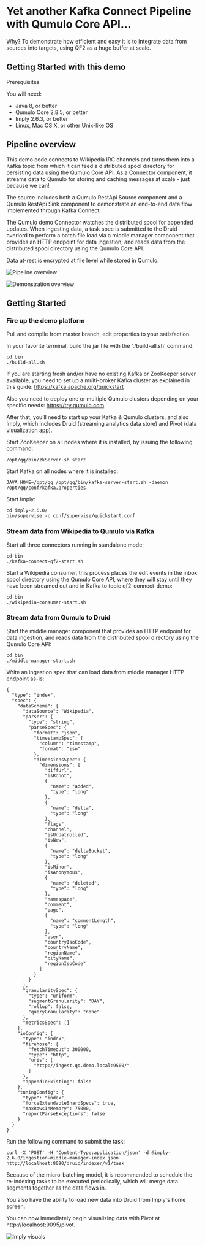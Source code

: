 # Yet another Kafka Connect Pipeline with Qumulo Core API...

Why? To demonstrate how efficient and easy it is to integrate data from sources into targets, using QF2 as a huge buffer at scale.

## Getting Started with this demo

Prerequisites

You will need:

* Java 8, or better
* Qumulo Core 2.8.5, or better
* Imply 2.6.3, or better
* Linux, Mac OS X, or other Unix-like OS


## Pipeline overview

This demo code connects to Wikipedia IRC channels and turns them into a Kafka topic from which it can feed a distributed spool directory for persisting data using the Qumulo Core API. As a Connector component, it streams data to Qumulo for storing and caching messages at scale - just because we can!  


The source includes both a Qumulo RestApi Source component and a Qumulo RestApi Sink component to demonstrate an end-to-end data flow implemented through Kafka Connect.

The Qumulo demo Connector watches the distributed spool for appended updates. When ingesting data, a task spec is submitted to the Druid overlord to perform a batch file load via a middle manager component that provides an HTTP endpoint for data ingestion, and reads data from the distributed spool directory using the Qumulo Core API.

Data at-rest is encrypted at file level while stored in Qumulo.

![Pipeline overview](https://github.com/Rd8D/qumulo-kafka-connect-demo/blob/master/doc/pipeline-overview.png?raw=true)

![Demonstration overview](https://github.com/Rd8D/qumulo-kafka-connect-demo/blob/master/doc/demo-overview.png?raw=true)


## Getting Started

### Fire up the demo platform

Pull and compile from master branch, edit properties to your satisfaction.

In your favorite terminal, build the jar file with the './build-all.sh' command:

```
cd bin
./build-all.sh
```

If you are starting fresh and/or have no existing Kafka or ZooKeeper server available, you need to set up a multi-broker Kafka cluster as explained in this guide: https://kafka.apache.org/quickstart

Also you need to deploy one or multiple Qumulo clusters depending on your specific needs: https://try.qumulo.com.

After that, you’ll need to start up your Kafka & Qumulo clusters, and also Imply, which includes Druid (streaming analytics data store) and Pivot (data visualization app).

Start ZooKeeper on all nodes where it is installed, by issuing the following command:

```
/opt/qq/bin/zkServer.sh start 
```

Start Kafka on all nodes where it is installed:

```
JAVA_HOME=/opt/qq /opt/qq/bin/kafka-server-start.sh -daemon /opt/qq/conf/kafka.properties
```

Start Imply:

```
cd imply-2.6.0/
bin/supervise -c conf/supervise/quickstart.conf
```
 
### Stream data from Wikipedia to Qumulo via Kafka

Start all three connectors running in standalone mode:

```
cd bin
./kafka-connect-qf2-start.sh
```

Start a Wikipedia consumer, this process places the edit events in the inbox spool directory using the Qumulo Core API, where they will stay until they have been streamed out and in Kafka to topic qf2-connect-demo:

```
cd bin
./wikipedia-consumer-start.sh
```

### Stream data from Qumulo to Druid

Start the middle manager component that provides an HTTP endpoint for data ingestion, and reads data from the distributed spool directory using the Qumulo Core API:

```
cd bin
./middle-manager-start.sh
```

Write an ingestion spec that can load data from middle manager HTTP endpoint as-is: 

```
{
  "type": "index",
  "spec": {
    "dataSchema": {
      "dataSource": "Wikipedia",
      "parser": {
        "type": "string",
        "parseSpec": {
          "format": "json",
          "timestampSpec": {
            "column": "timestamp",
            "format": "iso"
          },
          "dimensionsSpec": {
            "dimensions": [
              "diffUrl",
              "isRobot",
              {
                "name": "added",
                "type": "long"
              },
              {
                "name": "delta",
                "type": "long"
              },
              "flags",
              "channel",
              "isUnpatrolled",
              "isNew",
              {
                "name": "deltaBucket",
                "type": "long"
              },
              "isMinor",
              "isAnonymous",
              {
                "name": "deleted",
                "type": "long"
              },
              "namespace",
              "comment",
              "page",
              {
                "name": "commentLength",
                "type": "long"
              },
              "user",
              "countryIsoCode",
              "countryName",
              "regionName",
              "cityName",
              "regionIsoCode"
            ]
          }
        }
      },
      "granularitySpec": {
        "type": "uniform",
        "segmentGranularity": "DAY",
        "rollup": false,
        "queryGranularity": "none"
      },
      "metricsSpec": []
    },
    "ioConfig": {
      "type": "index",
      "firehose": {
        "fetchTimeout": 300000,
        "type": "http",
        "uris": [
          "http://ingest.qq.demo.local:9500/"
        ]
      },
      "appendToExisting": false
    },
    "tuningConfig": {
      "type": "index",
      "forceExtendableShardSpecs": true,
      "maxRowsInMemory": 75000,
      "reportParseExceptions": false
    }
  }
}
```

Run the following command to submit the task:

```
curl -X 'POST' -H 'Content-Type:application/json' -d @imply-2.6.0/ingestion-middle-manager-index.json http://localhost:8090/druid/indexer/v1/task
```

Because of the micro-batching model, it is recommended to schedule the re-indexing tasks to be executed periodically, which will merge data segments together as the data flows in. 

You also have the ability to load new data into Druid from Imply's home screen. 

You can now immediately begin visualizing data with Pivot at http://localhost:9095/pivot.

![Imply visuals](https://github.com/Rd8D/qumulo-kafka-connect-demo/blob/master/doc/imply-visuals-small.png?raw=true)

